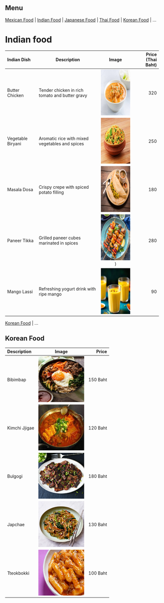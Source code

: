 ## Menu

[Mexican Food](#mexcican-food) | [Indian Food](#indian-food) | [Japanese Food](#japanese-food) | [Thai Food](#thai-food) | [Korean Food](#korean-food) | ...

# Indian food


| Indian Dish         | Description                               | Image                                           | Price (Thai Baht) |
|:----------------------|-----------------------------------------------|:---------------------------------------------------:|-----------------------:|
| Butter Chicken       | Tender chicken in rich tomato and butter gravy | <img src="images/indian-food/butter_chicken.jpg" width="150" height="150">       | 320                   |
| Vegetable Biryani    | Aromatic rice with mixed vegetables and spices | <img src="images/indian-food/vegetable_biryani.jpg" width="150" height="150"> | 250                   |
| Masala Dosa          | Crispy crepe with spiced potato filling       | <img src="images/indian-food/masala_dosa.jpg" width="150" height="150">             | 180                   |
| Paneer Tikka         | Grilled paneer cubes marinated in spices      | <img src="images/indian-food/paneer_tikka.jpg" width="150" height="150">)          | 280                   |
| Mango Lassi          | Refreshing yogurt drink with ripe mango       | <img src="images/indian-food/mango_lassi.jpg" width="150" height="150">            | 90                    |

[Korean Food](#korean-food) | ...

## Korean Food
| Description   |                                  Image                                   |    Price |
|:--------------|:------------------------------------------------------------------------:|---------:|
| Bibimbap      |   <img src="images/korean-food/bibimbap.jpg" width="150" height="150">   | 150 Baht |
| Kimchi Jjigae | <img src="images/korean-food/kimchiJjigae.jpg" width="150" height="150"> | 120 Baht |
| Bulgogi       |   <img src="images/korean-food/bulgogi.jpg" width="150" height="150">    | 180 Baht |
| Japchae       |   <img src="images/korean-food/japchae.jpg" width="150" height="150">    | 130 Baht |
| Tteokbokki    |  <img src="images/korean-food/tteokbokki.jpg" width="150" height="150">  | 100 Baht |